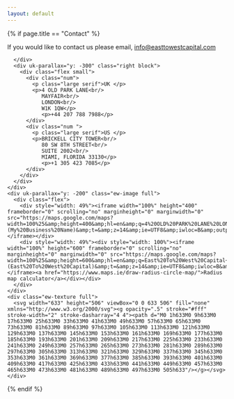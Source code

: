 ```yaml
---
layout: default
---
```


{% if page.title == "Contact" %}
<section class="ew-how">
  <div class="wrapper extra">
    <div class="text-wrapper">
      <p class="large serif">
        If you would like to contact us please email, <a href="mailto:info@easttowestcapital.com">info@easttowestcapital.com</a>
      </p>
    </div>
  </div>
</section>
<section class="ew-where-we-work">
  <div class="wrapper">
    <div class="flex flip">
      <div class="left">

      </div>
      <div uk-parallax="y: -300" class="right block">
        <div class="flex small">
          <div class="num">
            <p class="large serif">UK </p>
            <p>4 OLD PARK LANE<br/>
               MAYFAIR<br/>
               LONDON<br/>
               W1K 1QW</p>
               <p>+44 207 788 7988</p>
          </div>
          <div class="num ">
            <p class="large serif">US </p>
            <p>BRICKELL CITY TOWER<br/>
               80 SW 8TH STREET<br/>
               SUITE 2002<br/>
               MIAMI, FLORIDA 33130</p>
               <p>+1 305 423 7085</p>
          </div>
        </div>
      </div>
    </div>
    <div uk-parallax="y: -200" class="ew-image full">
      <div class="flex">
        <div style="width: 49%"><iframe width="100%" height="400" frameborder="0" scrolling="no" marginheight="0" marginwidth="0" src="https://maps.google.com/maps?width=100%25&amp;height=400&amp;hl=en&amp;q=4%20OLD%20PARK%20LANE%20LONDON%20W1K%201QW+(My%20Business%20Name)&amp;t=&amp;z=14&amp;ie=UTF8&amp;iwloc=B&amp;output=embed"></iframe></div>
        <div style="width: 49%"><div style="width: 100%"><iframe width="100%" height="600" frameborder="0" scrolling="no" marginheight="0" marginwidth="0" src="https://maps.google.com/maps?width=100%25&amp;height=600&amp;hl=en&amp;q=East%20To%20West%20Capital+(East%20To%20West%20Capital)&amp;t=&amp;z=14&amp;ie=UTF8&amp;iwloc=B&amp;output=embed"></iframe><a href="https://www.maps.ie/draw-radius-circle-map/">Radius map calculator</a></div></div>
      </div>
    </div>
    <div class="ew-texture full">
      <svg width="633" height="506" viewBox="0 0 633 506" fill="none" xmlns="http://www.w3.org/2000/svg"><g opacity=".5" stroke="#fff" stroke-width="2" stroke-dasharray="4 4"><path d="M0 1h633M0 9h633M0 17h633M0 25h633M0 33h633M0 41h633M0 49h633M0 57h633M0 65h633M0 73h633M0 81h633M0 89h633M0 97h633M0 105h633M0 113h633M0 121h633M0 129h633M0 137h633M0 145h633M0 153h633M0 161h633M0 169h633M0 177h633M0 185h633M0 193h633M0 201h633M0 209h633M0 217h633M0 225h633M0 233h633M0 241h633M0 249h633M0 257h633M0 265h633M0 273h633M0 281h633M0 289h633M0 297h633M0 305h633M0 313h633M0 321h633M0 329h633M0 337h633M0 345h633M0 353h633M0 361h633M0 369h633M0 377h633M0 385h633M0 393h633M0 401h633M0 409h633M0 417h633M0 425h633M0 433h633M0 441h633M0 449h633M0 457h633M0 465h633M0 473h633M0 481h633M0 489h633M0 497h633M0 505h633"/></g></svg>
    </div>
  </div>
</section>
<!-- <section class="ew-where-we-work">
  <div class="wrapper">
    <div class="flex">
      <div class="left">

      </div>
      <div uk-parallax="y: -300" class="right block">
        <div class="flex small">
          <div class="num full">
            <p class="large serif">US </p>
          </div>
        </div>
      </div>
    </div>
    <div uk-parallax="y: -200" class="ew-image full">
      <div style="width: 100%"><iframe width="100%" height="400" frameborder="0" scrolling="no" marginheight="0" marginwidth="0" src="https://maps.google.com/maps?width=100%25&amp;height=400&amp;hl=en&amp;q=BRICKELL%20CITY%20TOWER%2080%20SW%208TH%20STREET%20SUITE%202002%20MIAMI,%20FLORIDA%2033130+(My%20Business%20Name)&amp;t=&amp;z=14&amp;ie=UTF8&amp;iwloc=B&amp;output=embed"></iframe></div>
    </div>
    <div class="ew-texture full">
      <svg width="633" height="506" viewBox="0 0 633 506" fill="none" xmlns="http://www.w3.org/2000/svg"><g opacity=".5" stroke="#fff" stroke-width="2" stroke-dasharray="4 4"><path d="M0 1h633M0 9h633M0 17h633M0 25h633M0 33h633M0 41h633M0 49h633M0 57h633M0 65h633M0 73h633M0 81h633M0 89h633M0 97h633M0 105h633M0 113h633M0 121h633M0 129h633M0 137h633M0 145h633M0 153h633M0 161h633M0 169h633M0 177h633M0 185h633M0 193h633M0 201h633M0 209h633M0 217h633M0 225h633M0 233h633M0 241h633M0 249h633M0 257h633M0 265h633M0 273h633M0 281h633M0 289h633M0 297h633M0 305h633M0 313h633M0 321h633M0 329h633M0 337h633M0 345h633M0 353h633M0 361h633M0 369h633M0 377h633M0 385h633M0 393h633M0 401h633M0 409h633M0 417h633M0 425h633M0 433h633M0 441h633M0 449h633M0 457h633M0 465h633M0 473h633M0 481h633M0 489h633M0 497h633M0 505h633"/></g></svg>
    </div>
  </div>
</section> -->
{% endif %}
